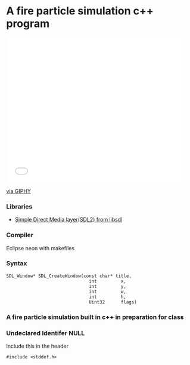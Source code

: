 # A fire particle simulation c++ program

<iframe src="//giphy.com/embed/26gs88Cmn24upi5ry" width="480" height="390" frameBorder="0" class="giphy-embed" allowFullScreen></iframe><p><a href="http://giphy.com/gifs/26gs88Cmn24upi5ry">via GIPHY</a></p>

### Libraries

- [Simple Direct Media layer(SDL2) from libsdl](https://www.libsdl.org)

### Compiler

Eclipse neon with makefiles

### Syntax

    SDL_Window* SDL_CreateWindow(const char* title,
                                   int         x,
                                   int         y,
                                   int         w,
                                   int         h,
                                   Uint32      flags)

### A  fire particle simulation built in c++ in preparation for class

### Undeclared Identifer NULL

Include this in the header

    #include <stddef.h>
